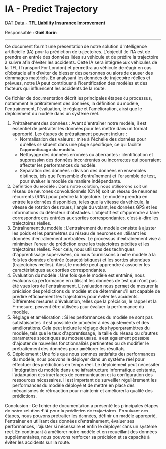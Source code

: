 # IA - Predict Trajectory

[DAT Data - ****TFL Liability Insurance Improvement****](https://www.notion.so/DAT-Data-TFL-Liability-Insurance-Improvement-04141439b7924ea38962a18b40129946?pvs=21)

Responsable : **Gaël Sorin**

---

Ce document fournit une présentation de notre solution d'intelligence artificielle (IA) pour la prédiction de trajectoires. L'objectif de l'IA est de prendre en entrée des données liées au véhicule et de prédire la trajectoire à suivre afin d'éviter les accidents. Cette IA sera intégrée aux véhicules de la TFL (Transport For London) et permettra au véhicule de réagir en cas d’obstacle afin d’éviter de blesser des personnes ou alors de causer des dommages matériels. En analysant les données de trajectoire réelles et prévues, notre IA peut contribuer à l'identification des modèles et des facteurs qui influencent les accidents de la route.

Ce fichier de documentation décrit les principales étapes du processus, notamment le prétraitement des données, la définition du modèle, l'entraînement, l'évaluation, le réglage et l'amélioration, ainsi que le déploiement du modèle dans un système réel.

1. Prétraitement des données :
Avant d'entraîner notre modèle, il est essentiel de prétraiter les données pour les mettre dans un format approprié. Les étapes de prétraitement peuvent inclure :
    - Normalisation des valeurs : mise à l'échelle des données pour qu'elles se situent dans une plage spécifique, ce qui facilite l'apprentissage du modèle.
    - Nettoyage des données erronées ou aberrantes : identification et suppression des données incohérentes ou incorrectes qui pourraient affecter les performances du modèle.
    - Séparation des données : division des données en ensembles distincts, tels que l'ensemble d'entraînement et l'ensemble de test, pour évaluer le modèle de manière indépendante.
2. Définition du modèle :
Dans notre solution, nous utiliserons soit un réseau de neurones convolutionnels (CNN) soit un réseau de neurones récurrents (RNN) pour prédire la trajectoire. Le modèle prendra en entrée les données disponibles, telles que la vitesse du véhicule, la vitesse de rotation des roues, l'angle du volant, les données GPS et les informations du détecteur d'obstacles. L'objectif est d'apprendre à faire correspondre ces entrées aux sorties correspondantes, c'est-à-dire les trajectoires réelles.
3. Entraînement du modèle :
L'entraînement du modèle consiste à ajuster les poids et les paramètres du réseau de neurones en utilisant les données d'entraînement prétraitées. Le processus d'entraînement vise à minimiser l'erreur de prédiction entre les trajectoires prédites et les trajectoires réelles. Pour cela, nous utilisons des techniques d'apprentissage supervisées, où nous fournissons à notre modèle à la fois les données d'entrée (caractéristiques) et les sorties attendues (trajectoires réelles). Ainsi, le modèle peut apprendre à associer les caractéristiques aux sorties correspondantes.
4. Évaluation du modèle :
Une fois que le modèle est entraîné, nous évaluons sa performance en utilisant les données de test qui n'ont pas été vues lors de l'entraînement. L'évaluation nous permet de mesurer la précision des prédictions du modèle et de déterminer s'il est capable de prédire efficacement les trajectoires pour éviter les accidents. Différentes mesures d'évaluation, telles que la précision, le rappel et la F-mesure, peuvent être utilisées pour évaluer la performance du modèle.
5. Réglage et amélioration :
Si les performances du modèle ne sont pas satisfaisantes, il est possible de procéder à des ajustements et des améliorations. Cela peut inclure le réglage des hyperparamètres du modèle, tels que le taux d'apprentissage, la taille du réseau ou d'autres paramètres spécifiques au modèle utilisé. Il est également possible d'ajouter de nouvelles fonctionnalités pertinentes ou de modifier le prétraitement des données pour améliorer les résultats.
6. Déploiement :
Une fois que nous sommes satisfaits des performances du modèle, nous pouvons le déployer dans un système réel pour effectuer des prédictions en temps réel. Le déploiement peut nécessiter l'intégration du modèle dans une infrastructure informatique existante, l'adaptation des interfaces de communication et la configuration des ressources nécessaires. Il est important de surveiller régulièrement les performances du modèle déployé et de mettre en place des mécanismes de rétroaction pour maintenir et améliorer la qualité des prédictions.

Conclusion :
Ce fichier de documentation a présenté les principales étapes de notre solution d'IA pour la prédiction de trajectoires. En suivant ces étapes, nous pouvons prétraiter les données, définir un modèle approprié, l'entraîner en utilisant des données d'entraînement, évaluer ses performances, l'ajuster si nécessaire et enfin le déployer dans un système réel. En continuant à améliorer notre modèle et en recueillant des données supplémentaires, nous pouvons renforcer sa précision et sa capacité à éviter les accidents sur la route.